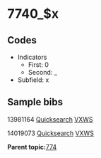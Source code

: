 # 7740\_$x

## Codes

-   Indicators
    -   First: 0
    -   Second: \_
-   Subfield: x

## Sample bibs

13981164 [Quicksearch](https://search.library.yale.edu/catalog/13981164) [VXWS](http://prodorbis.library.yale.edu:7014/vxws/GetHoldingsService?bibId=13981164)

14019073 [Quicksearch](https://search.library.yale.edu/catalog/14019073) [VXWS](http://prodorbis.library.yale.edu:7014/vxws/GetHoldingsService?bibId=14019073)

**Parent topic:**[774](../../tags/774/774.md)

